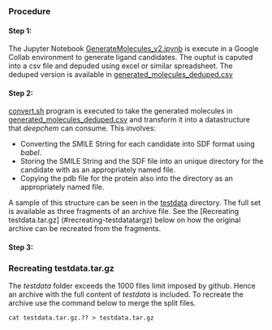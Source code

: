 ### Procedure
#### Step 1: 
The Jupyter Notebook [GenerateMolecules_v2.ipynb](../main/GenerateMolecules_v2.ipynb) is execute in a Google Collab environment to generate ligand candidates. The ouptut is caputed into a csv file and depuded using excel or similar spreadsheet. The deduped version is available in [generated_molecules_deduped.csv](../main/generated-molecules/generated_molecules_deduped.csv)

#### Step 2:
[convert.sh](../main/convert.sh) program is executed to take the generated molecules in [generated_molecules_deduped.csv](../main/generated-molecules/generated_molecules_deduped.csv) and transform it into a datastructure that *deepchem* can consume. This involves:
  * Converting the SMILE String for each candidate into SDF format using *babel*.
  * Storing the SMILE String and the SDF file into an unique directory for the candidate with as an appropriately named file.
  * Copying the pdb file for the protein also into the directory as an appropriately named file.

A sample of this structure can be seen in the [testdata](../main/testdata) directory. The full set is available as three fragments of an archive file. See the [Recreating testdata.tar.gz] (#recreating-testdatatargz) below on how the original archive can be recreated from the fragments.

#### Step 3:



### Recreating testdata.tar.gz
The *testdata* folder exceeds the 1000 files limit imposed by github. Hence an archive with the full content of *testdata* is included. To recreate the archive use the command below to merge the split files.
```
cat testdata.tar.gz.?? > testdata.tar.gz
```
